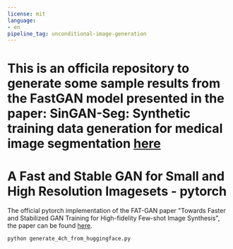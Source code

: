```yaml
---
license: mit
language:
- en
pipeline_tag: unconditional-image-generation
---
```

# This is an officila repository to generate some sample results from the FastGAN model presented in the paper: SinGAN-Seg: Synthetic training data generation for medical image segmentation [here](https://journals.plos.org/plosone/article?id=10.1371/journal.pone.0267976)

# A Fast and Stable GAN for Small and High Resolution Imagesets - pytorch
The official pytorch implementation of the FAT-GAN paper "Towards Faster and Stabilized GAN Training for High-fidelity Few-shot Image Synthesis", the paper can be found [here](https://arxiv.org/abs/2101.04775).

```python
python generate_4ch_from_huggingface.py
```